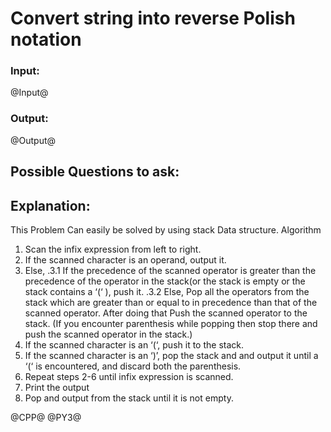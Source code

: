 # Convert string into reverse Polish notation

### Input:
@Input@
### Output:
@Output@


## Possible Questions to ask:


## Explanation:
This Problem Can easily be solved by using stack Data structure.
Algorithm
1. Scan the infix expression from left to right.
2. If the scanned character is an operand, output it.
3. Else,
 .3.1 If the precedence of the scanned operator is greater than the precedence of the operator in the stack(or the stack is empty or the stack contains a ‘(‘ ), push it.
 .3.2 Else, Pop all the operators from the stack which are greater than or equal to in precedence than that of the scanned operator. After doing that Push the scanned operator to the stack. (If you encounter parenthesis while popping then stop there and push the scanned operator in the stack.)
4. If the scanned character is an ‘(‘, push it to the stack.
5. If the scanned character is an ‘)’, pop the stack and and output it until a ‘(‘ is encountered, and discard both the parenthesis.
6. Repeat steps 2-6 until infix expression is scanned.
7. Print the output
8. Pop and output from the stack until it is not empty.


@CPP@
@PY3@
